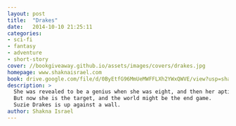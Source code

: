 ```yaml
---
layout: post
title:  "Drakes"
date:   2014-10-10 21:25:11
categories:
- sci-fi
- fantasy
- adventure
- short-story
cover: //bookgiveaway.github.io/assets/images/covers/drakes.jpg
homepage: www.shaknaisrael.com
book: drive.google.com/file/d/0ByEtfG96MmUeMWFFLXh2YWxQWVE/view?usp=sharing
description: >
  She was revealed to be a genius when she was eight, and then her aptitude moved her into ASIO as a bodyguard...
  But now she is the target, and the world might be the end game.
  Suzie Drakes is up against a wall.
author: Shakna Israel
---
```

